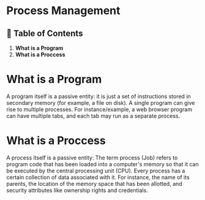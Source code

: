 # **Process Management**

## 📑 Table of Contents

1. **What is a Program**
2. **What is a Proccess**





# What is a Program
A program itself is a passive entity: it is just a set of instructions stored in secondary memory (for example, a file on disk).
A single program can give rise to multiple processes.
For instance/example, a web browser program can have multiple tabs, and each tab may run as a separate process.





# What is a Proccess
A process itself is a passive entity: The term process (Job) refers to program code that has been loaded into a computer's memory so that it can be executed by the central processing unit (CPU).
Every process has a certain collection of data associated with it. For instance, the name of its parents, the location of the memory space that has been allotted, and security attributes like ownership rights and credentials.